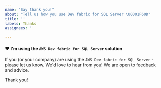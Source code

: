 ```yaml
---
name: "Say thank you!"
about: "Tell us how you use Dev fabric for SQL Server \U0001F60D"
title: ''
labels: Thanks
assignees: ''

---
```


#### ❤️ I'm using the `AWS Dev fabric for SQL Server` solution

If you (or your company) are using the `AWS Dev fabric for SQL Server` - please let us know. We'd love to hear from you! We are open to feedback and advice.

Thank you!
